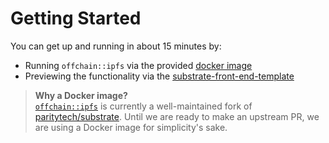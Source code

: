 # Getting Started

You can get up and running in about 15 minutes by:

- Running `offchain::ipfs` via the provided [docker image](https://hub.docker.com/r/andskur/substrate-offchain-ipfs)
- Previewing the functionality via the [substrate-front-end-template]

> **Why a Docker image?**<br />[`offchain::ipfs`] is currently a well-maintained fork of
[paritytech/substrate]. Until we are ready to make an upstream PR, we are using a Docker image
for simplicity's sake.

[`offchain::ipfs`]: https://github.com/uddugteam/substrate
[paritytech/substrate]: https://github.com/paritytech/substrate
[substrate-front-end-template]: https://github.com/substrate-developer-hub/substrate-front-end-template
